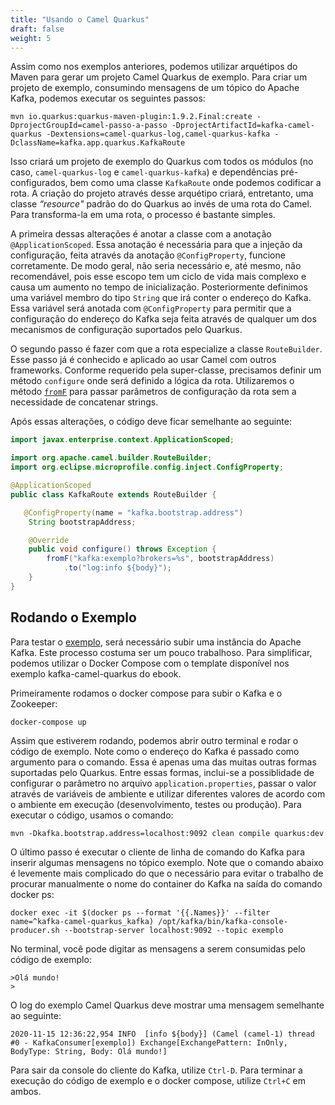 ```yaml
---
title: "Usando o Camel Quarkus"
draft: false
weight: 5
---
```


Assim como nos exemplos anteriores, podemos utilizar arquétipos do Maven para gerar um projeto Camel Quarkus de exemplo. Para criar um projeto de exemplo, consumindo mensagens de um tópico do Apache Kafka, podemos executar os seguintes passos:

```shell
mvn io.quarkus:quarkus-maven-plugin:1.9.2.Final:create -DprojectGroupId=camel-passo-a-passo -DprojectArtifactId=kafka-camel-quarkus -Dextensions=camel-quarkus-log,camel-quarkus-kafka -DclassName=kafka.app.quarkus.KafkaRoute
```

Isso criará um projeto de exemplo do Quarkus com todos os módulos (no caso, `camel-quarkus-log` e `camel-quarkus-kafka`) e dependências pré-configurados, bem como uma classe `KafkaRoute` onde podemos codificar a rota. A criação do projeto através desse arquétipo criará, entretanto, uma classe _“resource"_ padrão do do Quarkus ao invés de uma rota do Camel. Para transforma-la em uma rota, o processo é bastante simples.

A primeira dessas alterações é anotar a classe com a anotação `@ApplicationScoped`. Essa anotação é necessária para que a injeção da configuração, feita através da anotação `@ConfigProperty`, funcione corretamente. De modo geral, não seria necessário e, até mesmo, não recomendável, pois esse escopo tem um ciclo de vida mais complexo e causa um aumento no tempo de inicialização. Posteriormente definimos uma variável membro do tipo `String` que irá conter o endereço do Kafka. Essa variável será anotada com `@ConfigProperty` para permitir que a configuração do endereço do Kafka seja feita através de qualquer um dos mecanismos de configuração suportados pelo Quarkus.

O segundo passo é fazer com que a rota especialize a classe `RouteBuilder`. Esse passo já é conhecido e aplicado ao usar Camel com outros frameworks. Conforme requerido pela super-classe, precisamos definir um método `configure` onde será definido a lógica da rota. Utilizaremos o método [`fromF`](https://www.javadoc.io/static/org.apache.camel/camel-core-model/3.18.2/org/apache/camel/builder/RouteBuilder.html#fromF-java.lang.String-java.lang.Object...-) para passar parâmetros de configuração da rota sem a necessidade de concatenar strings.

Após essas alterações, o código deve ficar semelhante ao seguinte:

```java
import javax.enterprise.context.ApplicationScoped;

import org.apache.camel.builder.RouteBuilder;
import org.eclipse.microprofile.config.inject.ConfigProperty;

@ApplicationScoped
public class KafkaRoute extends RouteBuilder {

   @ConfigProperty(name = "kafka.bootstrap.address")
    String bootstrapAddress;

    @Override
    public void configure() throws Exception {
        fromF("kafka:exemplo?brokers=%s", bootstrapAddress)
            .to("log:info ${body}");
    }
}
```

## Rodando o Exemplo

Para testar o [exemplo](https://github.com/integracao-passo-a-passo/camel-passo-a-passo/tree/master/kafka-camel-quarkus), será necessário subir uma instância do Apache Kafka. Este processo costuma ser um pouco trabalhoso. Para simplificar, podemos utilizar o Docker Compose com o template disponível nos exemplo kafka-camel-quarkus do ebook.

Primeiramente rodamos o docker compose para subir o Kafka e o Zookeeper:

```shell
docker-compose up
```

Assim que estiverem rodando, podemos abrir outro terminal e rodar o código de exemplo. Note como o endereço do Kafka é passado como argumento para o comando. Essa é apenas uma das muitas outras formas suportadas pelo Quarkus. Entre essas formas, inclui-se a possiblidade de configurar o parâmetro no arquivo `application.properties`, passar o valor através de variáveis de ambiente e utilizar diferentes valores de acordo com o ambiente em execução (desenvolvimento, testes ou produção). Para executar o código, usamos o comando:

```shell
mvn -Dkafka.bootstrap.address=localhost:9092 clean compile quarkus:dev
```

O último passo é executar o cliente de linha de comando do Kafka para inserir algumas mensagens no tópico exemplo. Note que o comando abaixo é levemente mais complicado do que o necessário para evitar o trabalho de procurar manualmente o nome do container do Kafka na saída do comando docker ps:

```shell
docker exec -it $(docker ps --format '{{.Names}}' --filter name=^kafka-camel-quarkus_kafka) /opt/kafka/bin/kafka-console-producer.sh --bootstrap-server localhost:9092 --topic exemplo
```

No terminal, você pode digitar as mensagens a serem consumidas pelo código de exemplo:

```
>Olá mundo!
>
```

O log do exemplo Camel Quarkus deve mostrar uma mensagem semelhante ao seguinte:

```
2020-11-15 12:36:22,954 INFO  [info ${body}] (Camel (camel-1) thread #0 - KafkaConsumer[exemplo]) Exchange[ExchangePattern: InOnly, BodyType: String, Body: Olá mundo!]
```

Para sair da console do cliente do Kafka, utilize `Ctrl-D`. Para terminar a execução do código de exemplo e o docker compose, utilize `Ctrl+C` em ambos.



